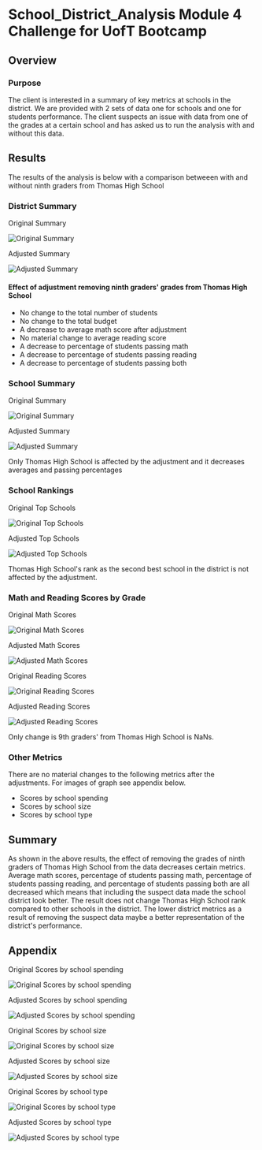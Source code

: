 # School_District_Analysis Module 4 Challenge for UofT Bootcamp

## Overview
### Purpose
The client is interested in a summary of key metrics at schools in the district. We are provided with 2 sets of data one for schools and one for students performance. The client suspects an issue with data from one of the grades at a certain school and has asked us to run the analysis with and without this data.

## Results
The results of the analysis is below with a comparison betweeen with and without ninth graders from Thomas High School

### District Summary

Original Summary

![Original Summary](Resources/district_summary.png)

Adjusted Summary

![Adjusted Summary](Resources/district_summary_adj.png)

#### Effect of adjustment removing ninth graders' grades from Thomas High School

- No change to the total number of students 
- No change to the total budget
- A decrease to average math score after adjustment
- No material change to average reading score
- A decrease to percentage of students passing math
- A decrease to percentage of students passing reading
- A decrease to percentage of students passing both

### School Summary

Original Summary

![Original Summary](Resources/school_summary.png)

Adjusted Summary

![Adjusted Summary](Resources/school_summary_adj.png)

Only Thomas High School is affected by the adjustment and it decreases averages and passing percentages

### School Rankings
Original Top Schools

![Original Top Schools](Resources/top_schools.png)

Adjusted Top Schools

![Adjusted Top Schools](Resources/top_schools_adj.png)

Thomas High School's rank as the second best school in the district is not affected by the adjustment.

### Math and Reading Scores by Grade

Original Math Scores

![Original Math Scores](Resources/math_scores.png)

Adjusted Math Scores

![Adjusted Math Scores](Resources/math_scores_adj.png)

Original Reading Scores

![Original Reading Scores](Resources/reading_scores.png)

Adjusted Reading Scores

![Adjusted Reading Scores](Resources/reading_scores_adj.png)

Only change is 9th graders' from Thomas High School is NaNs.

### Other Metrics

There are no material changes to the following metrics after the adjustments. For images of graph see appendix below.

- Scores by school spending
- Scores by school size
- Scores by school type


## Summary

As shown in the above results, the effect of removing the grades of ninth graders of Thomas High School from the data decreases certain metrics. Average math scores, percentage of students passing math, percentage of students passing reading, and percentage of students passing both are all decreased which means that including the suspect data made the school district look better. The result does not change Thomas High School rank compared to other schools in the district. The lower district metrics as a result of removing the suspect data maybe a better representation of the district's performance.

## Appendix

Original Scores by school spending

![Original Scores by school spending](Resources/spending_summary.png)

Adjusted Scores by school spending

![Adjusted Scores by school spending](Resources/spending_summary_adj.png)

Original Scores by school size

![Original Scores by school size](Resources/scores_by_size2.png)

Adjusted Scores by school size

![Adjusted Scores by school size](Resources/score_by_size_adj2.png)

Original Scores by school type

![Original Scores by school type](Resources/type_summary.png)

Adjusted Scores by school type

![Adjusted Scores by school type](Resources/type_summary_adj.png)

